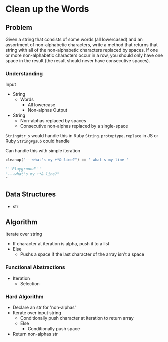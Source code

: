 # Clean up the Words

## Problem

Given a string that consists of some words (all lowercased) and an assortment of non-alphabetic characters, write a method that returns that string with all of the non-alphabetic characters replaced by spaces. If one or more non-alphabetic characters occur in a row, you should only have one space in the result (the result should never have consecutive spaces).

### Understanding

Input
- String
  - Words
    - All lowercase
    - Non-alphas
Output
- String
  - Non-alphas replaced by spaces
  - Consecutive non-alphas replaced by a single-space

`String#tr_s` would handle this in Ruby
`String.protoptype.replace` in JS or Ruby `String#gsub` could handle

Can handle this with simple iteration

```python
cleanup("---what's my +*& line?") == ' what s my line '

'''Playground'''
"---what's my +*& line?"
^
```

## Data Structures

- str

## Algorithm

Iterate over string
- If character at iteration is alpha, push it to a list
- Else
  - Pushs a space if the last character of the array isn't a space
### Functional Abstractions
- Iteration
  - Selection

### Hard Algorithm

- Declare an str for 'non-alphas'
- Iterate over input string
  - Conditionally push character at iteration to return array
  - Else
    - Conditionally push space
- Return non-alphas str
